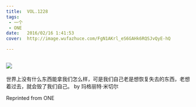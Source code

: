 ```yaml
---
title:	VOL.1228
tags:
 - 一个
 - ONE
date:	2016/02/16 1:41:53
cover:	http://image.wufazhuce.com/FgN1AKrl_eS6GAHk6RQSJvQyE-hQ

---
```

![](http://image.wufazhuce.com/FgN1AKrl_eS6GAHk6RQSJvQyE-hQ)
---

世界上没有什么东西能拿我们怎么样，可是我们自己老是想恢复失去的东西，老想着过去，就会毁了我们自己。 by 玛格丽特·米切尔
 
Reprinted from ONE

